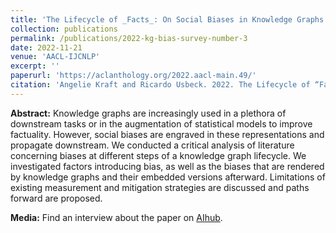```yaml
---
title: 'The Lifecycle of _Facts_: On Social Biases in Knowledge Graphs'
collection: publications
permalink: /publications/2022-kg-bias-survey-number-3
date: 2022-11-21
venue: 'AACL-IJCNLP'
excerpt: ''
paperurl: 'https://aclanthology.org/2022.aacl-main.49/'
citation: 'Angelie Kraft and Ricardo Usbeck. 2022. The Lifecycle of “Facts”: A Survey of Social Bias in Knowledge Graphs. In Proceedings of the 2nd Conference of the Asia-Pacific Chapter of the Association for Computational Linguistics and the 12th International Joint Conference on Natural Language Processing, pages 639–652, Online only. Association for Computational Linguistics.'
---
```


**Abstract:** Knowledge graphs are increasingly used in a plethora of downstream tasks or in the augmentation of statistical models to improve factuality. However, social biases are engraved in these representations and propagate downstream. We conducted a critical analysis of literature concerning biases at different steps of a knowledge graph lifecycle. We investigated factors introducing bias, as well as the biases that are rendered by knowledge graphs and their embedded versions afterward. Limitations of existing measurement and mitigation strategies are discussed and paths forward are proposed.

**Media:** Find an interview about the paper on [AIhub](https://aihub.org/2022/11/16/the-lifecycle-of-facts-a-survey-of-social-bias-in-knowledge-graphs-interview-with-angelie-kraft/).
